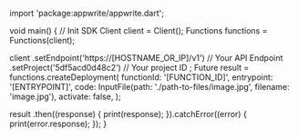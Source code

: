 import 'package:appwrite/appwrite.dart';

void main() { // Init SDK
  Client client = Client();
  Functions functions = Functions(client);

  client
    .setEndpoint('https://[HOSTNAME_OR_IP]/v1') // Your API Endpoint
    .setProject('5df5acd0d48c2') // Your project ID
  ;
  Future result = functions.createDeployment(
    functionId: '[FUNCTION_ID]',
    entrypoint: '[ENTRYPOINT]',
    code: InputFile(path: './path-to-files/image.jpg', filename: 'image.jpg'),
    activate: false,
  );

  result
    .then((response) {
      print(response);
    }).catchError((error) {
      print(error.response);
  });
}

